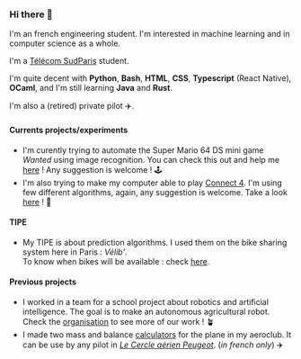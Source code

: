 ### Hi there 👋

I'm an french engineering student. I'm interested in machine learning and in computer science as a whole.  

I'm a <a href ="https://www.telecom-sudparis.eu">Télécom SudParis</a> student.
	
I'm quite decent with **Python**, **Bash**, **HTML**, **CSS**, **Typescript** (React Native), **OCaml**, and I'm still learning **Java** and **Rust**.

I'm also a (retired) private pilot ✈️.  

#### Currents projects/experiments
- I'm curently trying to automate the Super Mario 64 DS mini game _Wanted_ using image recognition. You can check this out and help me <a href="https://github.com/Tamiir/AutoWantedMiniGame">here</a> !
Any suggestion is welcome !  🕹
- I'm also trying to make my computer able to play <a href="https://en.wikipedia.org/wiki/Connect_Four">Connect 4</a>. I'm using few different algorithms, again, any suggestion is welcome. Take a look <a href="https://github.com/Tamiir/Puissance4">here</a> ! 🧩

#### TIPE
- My TIPE is about prediction algorithms. I used them on the bike sharing system here in Paris : _Vélib'_.  
To know when bikes will be available : check <a href="https://github.com/Tamiir/TIPE">here</a>.

#### Previous projects 
- I worked in a team for a school project about robotics and artificial intelligence. The goal is to make an autonomous agricultural robot. Check the <a href='https://github.com/FarmIA/farmia'>organisation</a> to see more of our work ! 🪴 
- I made two mass and balance <a href="https://github.com/Tamiir/Masse-Centrage">calculators</a> for the plane in my aeroclub. It can be use by any pilot in <a href="http://www.aeroclub-cercle-aerien-peugeot.com">_Le Cercle aérien Peugeot_</a>. (_in french only_) ✈️

<!--
**Tamiir/Tamiir** is a ✨ _special_ ✨ repository because its `README.md` (this file) appears on your GitHub profile.

Here are some ideas to get you started:

- 🔭 I’m currently working on ...
- 🌱 I’m currently learning ...
- 👯 I’m looking to collaborate on ...
- 🤔 I’m looking for help with ...
- 💬 Ask me about ...
- 📫 How to reach me: ...
- 😄 Pronouns: ...
- ⚡ Fun fact: ...
-->
